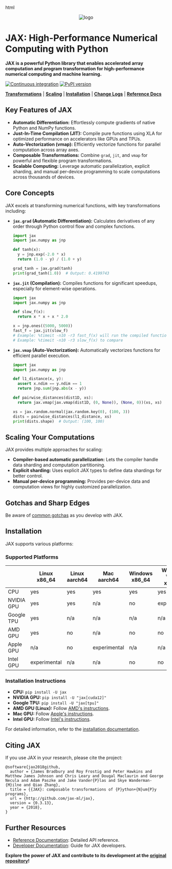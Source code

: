 html
<div align="center">
<img src="https://raw.githubusercontent.com/jax-ml/jax/main/images/jax_logo_250px.png" alt="logo"></img>
</div>

# JAX: High-Performance Numerical Computing with Python

**JAX is a powerful Python library that enables accelerated array computation and program transformation for high-performance numerical computing and machine learning.**

[![Continuous integration](https://github.com/jax-ml/jax/actions/workflows/ci-build.yaml/badge.svg)](https://github.com/jax-ml/jax/actions/workflows/ci-build.yaml)
[![PyPI version](https://img.shields.io/pypi/v/jax)](https://pypi.org/project/jax/)

[**Transformations**](#transformations)
| [**Scaling**](#scaling)
| [**Installation**](#installation)
| [**Change Logs**](https://docs.jax.dev/en/latest/changelog.html)
| [**Reference Docs**](https://docs.jax.dev/en/latest/)

## Key Features of JAX

*   **Automatic Differentiation:** Effortlessly compute gradients of native Python and NumPy functions.
*   **Just-In-Time Compilation (JIT):** Compile pure functions using XLA for optimized performance on accelerators like GPUs and TPUs.
*   **Auto-Vectorization (vmap):** Efficiently vectorize functions for parallel computation across array axes.
*   **Composable Transformations:** Combine `grad`, `jit`, and `vmap` for powerful and flexible program transformations.
*   **Scalable Computing:**  Leverage automatic parallelization, explicit sharding, and manual per-device programming to scale computations across thousands of devices.

## Core Concepts

JAX excels at transforming numerical functions, with key transformations including:

*   **`jax.grad` (Automatic Differentiation):** Calculates derivatives of any order through Python control flow and complex functions.
    ```python
    import jax
    import jax.numpy as jnp

    def tanh(x):
      y = jnp.exp(-2.0 * x)
      return (1.0 - y) / (1.0 + y)

    grad_tanh = jax.grad(tanh)
    print(grad_tanh(1.0))  # Output: 0.4199743
    ```

*   **`jax.jit` (Compilation):** Compiles functions for significant speedups, especially for element-wise operations.
    ```python
    import jax
    import jax.numpy as jnp

    def slow_f(x):
      return x * x + x * 2.0

    x = jnp.ones((5000, 5000))
    fast_f = jax.jit(slow_f)
    # Example: %timeit -n10 -r3 fast_f(x) will run the compiled function
    # Example: %timeit -n10 -r3 slow_f(x) to compare
    ```

*   **`jax.vmap` (Auto-Vectorization):** Automatically vectorizes functions for efficient parallel execution.
    ```python
    import jax
    import jax.numpy as jnp

    def l1_distance(x, y):
      assert x.ndim == y.ndim == 1
      return jnp.sum(jnp.abs(x - y))

    def pairwise_distances(dist1D, xs):
      return jax.vmap(jax.vmap(dist1D, (0, None)), (None, 0))(xs, xs)

    xs = jax.random.normal(jax.random.key(0), (100, 3))
    dists = pairwise_distances(l1_distance, xs)
    print(dists.shape)  # Output: (100, 100)
    ```

## Scaling Your Computations

JAX provides multiple approaches for scaling:

*   **Compiler-based automatic parallelization:** Lets the compiler handle data sharding and computation partitioning.
*   **Explicit sharding:**  Uses explicit JAX types to define data shardings for better control.
*   **Manual per-device programming:** Provides per-device data and computation views for highly customized parallelization.

## Gotchas and Sharp Edges

Be aware of [common gotchas](https://docs.jax.dev/en/latest/notebooks/Common_Gotchas_in_JAX.html) as you develop with JAX.

## Installation

JAX supports various platforms:

### Supported Platforms

|            | Linux x86_64 | Linux aarch64 | Mac aarch64  | Windows x86_64 | Windows WSL2 x86_64 |
|------------|--------------|---------------|--------------|----------------|---------------------|
| CPU        | yes          | yes           | yes          | yes            | yes                 |
| NVIDIA GPU | yes          | yes           | n/a          | no             | experimental        |
| Google TPU | yes          | n/a           | n/a          | n/a            | n/a                 |
| AMD GPU    | yes          | no            | n/a          | no             | no                  |
| Apple GPU  | n/a          | no            | experimental | n/a            | n/a                 |
| Intel GPU  | experimental | n/a           | n/a          | no             | no                  |

### Installation Instructions

*   **CPU:** `pip install -U jax`
*   **NVIDIA GPU:** `pip install -U "jax[cuda12]"`
*   **Google TPU:** `pip install -U "jax[tpu]"`
*   **AMD GPU (Linux):**  Follow [AMD's instructions](https://github.com/jax-ml/jax/blob/main/build/rocm/README.md).
*   **Mac GPU:** Follow [Apple's instructions](https://developer.apple.com/metal/jax/).
*   **Intel GPU:** Follow [Intel's instructions](https://github.com/intel/intel-extension-for-openxla/blob/main/docs/acc_jax.md).

For detailed information, refer to the [installation documentation](https://docs.jax.dev/en/latest/installation.html).

## Citing JAX

If you use JAX in your research, please cite the project:

```
@software{jax2018github,
  author = {James Bradbury and Roy Frostig and Peter Hawkins and Matthew James Johnson and Chris Leary and Dougal Maclaurin and George Necula and Adam Paszke and Jake Vander{P}las and Skye Wanderman-{M}ilne and Qiao Zhang},
  title = {{JAX}: composable transformations of {P}ython+{N}um{P}y programs},
  url = {http://github.com/jax-ml/jax},
  version = {0.3.13},
  year = {2018},
}
```

## Further Resources

*   [Reference Documentation](https://docs.jax.dev/): Detailed API reference.
*   [Developer Documentation](https://docs.jax.dev/en/latest/developer.html): Guide for JAX developers.

**Explore the power of JAX and contribute to its development at the [original repository](https://github.com/jax-ml/jax)!**